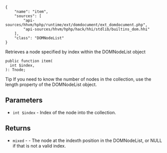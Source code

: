``` yamlmeta
{
    "name": "item",
    "sources": [
        "api-sources/hhvm/hphp/runtime/ext/domdocument/ext_domdocument.php",
        "api-sources/hhvm/hphp/hack/hhi/stdlib/builtins_dom.hhi"
    ],
    "class": "DOMNodeList"
}
```




Retrieves a node specified by index within the DOMNodeList object




``` Hack
public function item(
  int $index,
): Tnode;
```




Tip
If you need to know the number of nodes in the collection, use the length
property of the DOMNodeList object.




## Parameters




+ ` int $index ` - Index of the node into the collection.




## Returns




* ` mixed ` - - The node at the indexth position in the DOMNodeList, or
  NULL if that is not a valid index.
<!-- HHAPIDOC -->
